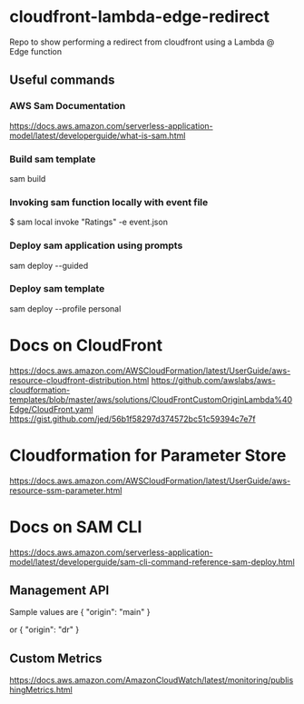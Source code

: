 # cloudfront-lambda-edge-redirect
Repo to show performing a redirect from cloudfront using a Lambda @ Edge function

## Useful commands
### AWS Sam Documentation
https://docs.aws.amazon.com/serverless-application-model/latest/developerguide/what-is-sam.html

### Build sam template
sam build   

### Invoking sam function locally with event file
$ sam local invoke "Ratings" -e event.json

### Deploy sam application using prompts
sam deploy --guided

### Deploy sam template
sam deploy --profile personal

# Docs on CloudFront
https://docs.aws.amazon.com/AWSCloudFormation/latest/UserGuide/aws-resource-cloudfront-distribution.html
https://github.com/awslabs/aws-cloudformation-templates/blob/master/aws/solutions/CloudFrontCustomOriginLambda%40Edge/CloudFront.yaml
https://gist.github.com/jed/56b1f58297d374572bc51c59394c7e7f

# Cloudformation for Parameter Store
https://docs.aws.amazon.com/AWSCloudFormation/latest/UserGuide/aws-resource-ssm-parameter.html

# Docs on SAM CLI
https://docs.aws.amazon.com/serverless-application-model/latest/developerguide/sam-cli-command-reference-sam-deploy.html

## Management API
Sample values are 
{
  "origin": "main"
}

or
{
  "origin": "dr"
}

## Custom Metrics
https://docs.aws.amazon.com/AmazonCloudWatch/latest/monitoring/publishingMetrics.html